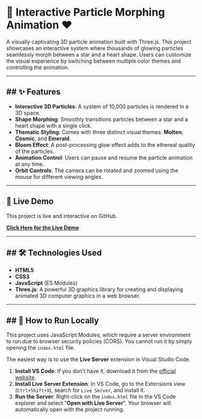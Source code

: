 # 🌟 Interactive Particle Morphing Animation ❤️

A visually captivating 3D particle animation built with Three.js. This project showcases an interactive system where thousands of glowing particles seamlessly morph between a star and a heart shape. Users can customize the visual experience by switching between multiple color themes and controlling the animation.

-----

## \#\# ✨ Features

  * **Interactive 3D Particles**: A system of 10,000 particles is rendered in a 3D space.
  * **Shape Morphing**: Smoothly transitions particles between a star and a heart shape with a single click.
  * **Thematic Styling**: Comes with three distinct visual themes: **Molten**, **Cosmic**, and **Emerald**.
  * **Bloom Effect**: A post-processing glow effect adds to the ethereal quality of the particles.
  * **Animation Control**: Users can pause and resume the particle animation at any time.
  * **Orbit Controls**: The camera can be rotated and zoomed using the mouse for different viewing angles.

-----

## 🚀 Live Demo

This project is live and interactive on GitHub.

**[Click Here for the Live Demo](https://nitesh-shaw-098.github.io/-Interactive-Particle-Morphing-Animation-/)**

-----

## \#\# 🛠️ Technologies Used

  * **HTML5**
  * **CSS3**
  * **JavaScript** (ES Modules)
  * **Three.js**: A powerful 3D graphics library for creating and displaying animated 3D computer graphics in a web browser.

-----

## \#\# 🚀 How to Run Locally

This project uses JavaScript Modules, which require a server environment to run due to browser security policies (CORS). You cannot run it by simply opening the `index.html` file.

The easiest way is to use the **Live Server** extension in Visual Studio Code.

1.  **Install VS Code**: If you don't have it, download it from the [official website](https://code.visualstudio.com/).
2.  **Install Live Server Extension**: In VS Code, go to the Extensions view (`Ctrl+Shift+X`), search for `Live Server`, and install it.
3.  **Run the Server**: Right-click on the `index.html` file in the VS Code explorer and select "**Open with Live Server**". Your browser will automatically open with the project running.
